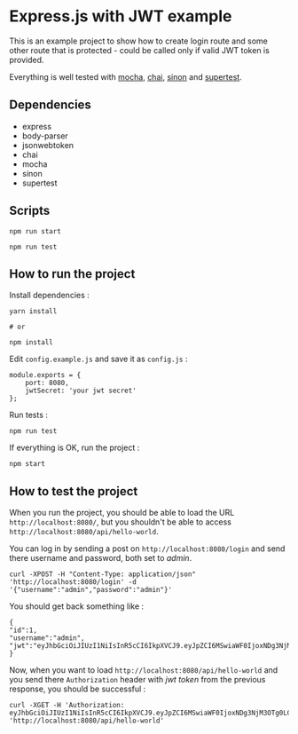 # Express.js with JWT example

This is an example project to show how to create login route and some other
route that is protected - could be called only if valid JWT token is provided.

Everything is well tested with [mocha](https://mochajs.org), [chai](http://chaijs.com), [sinon](http://sinonjs.org) and [supertest](https://github.com/visionmedia/supertest).

## Dependencies

* express
* body-parser
* jsonwebtoken
* chai
* mocha
* sinon
* supertest

## Scripts

`npm run start`

`npm run test`

## How to run the project

Install dependencies :

```
yarn install

# or

npm install
```

Edit `config.example.js` and save it as `config.js` :

```
module.exports = {
    port: 8080,
    jwtSecret: 'your jwt secret'
};
```

Run tests :

```
npm run test
```

If everything is OK, run the project :

```
npm start
```

## How to test the project

When you run the project, you should be able to load the URL `http://localhost:8080/`, but you shouldn't be able to access `http://localhost:8080/api/hello-world`.

You can log in by sending a post on `http://localhost:8080/login` and send there username and password, both set to _admin_.

```
curl -XPOST -H "Content-Type: application/json" 'http://localhost:8080/login' -d '{"username":"admin","password":"admin"}'
```

You should get back something like :

```
{
"id":1,
"username":"admin",
"jwt":"eyJhbGciOiJIUzI1NiIsInR5cCI6IkpXVCJ9.eyJpZCI6MSwiaWF0IjoxNDg3NjM3OTg0LCJleHAiOjE0ODc2NDE1ODR9.1jMwROveQeR64baJOPdZV4SdpmKKVRvgPg0wJX9sHnI"
}
```

Now, when you want to load `http://localhost:8080/api/hello-world` and you send there `Authorization` header with _jwt token_ from the previous response, you should be successful :

```
curl -XGET -H 'Authorization: eyJhbGciOiJIUzI1NiIsInR5cCI6IkpXVCJ9.eyJpZCI6MSwiaWF0IjoxNDg3NjM3OTg0LCJleHAiOjE0ODc2NDE1ODR9.1jMwROveQeR64baJOPdZV4SdpmKKVRvgPg0wJX9sHnI' 'http://localhost:8080/api/hello-world'
```
